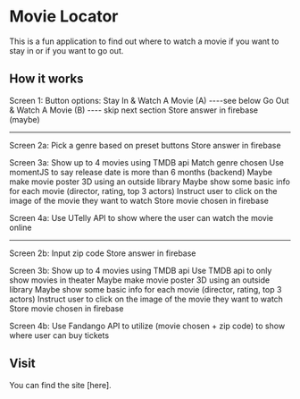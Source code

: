 # Movie Locator

This is a fun application to find out where to watch a movie if you want to stay in or if you want to go out.

## How it works

Screen 1:
Button options:
Stay In & Watch A Movie (A) ----see below
Go Out & Watch A Movie (B) ---- skip next section
Store answer in firebase (maybe)

----------------------------------
Screen 2a:
Pick a genre based on preset buttons
Store answer in firebase

Screen 3a:
Show up to 4 movies using TMDB api
Match genre chosen
Use momentJS to say release date is more than 6 months (backend)
Maybe make movie poster 3D using an outside library
Maybe show some basic info for each movie (director, rating, top 3 actors)
Instruct user to click on the image of the movie they want to watch
Store movie chosen in firebase

Screen 4a:
Use UTelly API to show where the user can watch the movie online

------------------------------------

Screen 2b:
Input zip code
Store answer in firebase

Screen 3b:
Show up to 4 movies using TMDB api
Use TMDB api to only show movies in theater
Maybe make movie poster 3D using an outside library
Maybe show some basic info for each movie (director, rating, top 3 actors)
Instruct user to click on the image of the movie they want to watch
Store movie chosen in firebase

Screen 4b:
Use Fandango API to utilize (movie chosen + zip code) to show where user can buy tickets


## Visit

You can find the site [here].